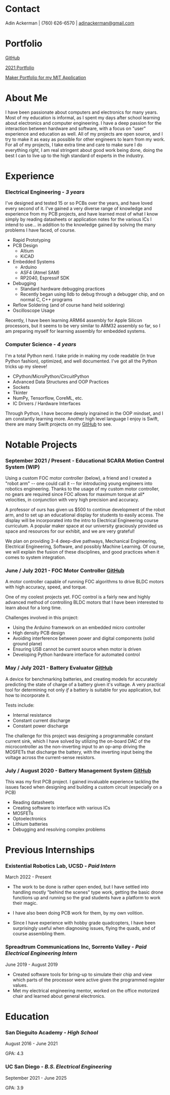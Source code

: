 # Contact

Adin Ackerman | (760) 626-6570 | adinackerman@gmail.com

# Portfolio

[GitHub](https://github.com/AdinAck)

[2021 Portfolio](https://www.youtube.com/watch?v=g3itfoOmj-A)

[Maker Portfolio for my MIT Application](https://www.youtube.com/watch?v=01xOdK2FQu4)

# About Me

I have been passionate about computers and electronics for many years. Most of my education is informal, as I spent my days after school learning about electronics and computer engineering. I have a deep passion for the interaction between hardware and software, with a focus on "user" experience and education as well. All of my projects are open source, and I try to make it as easy as possible for other engineers to learn from my work. For all of my projects, I take extra time and care to make sure I do everything *right*, I am real stringent about good work being done, doing the best I can to live up to the high standard of experts in the industry.

# Experience

### **Electrical Engineering** - *3 years*

I've designed and tested 15 or so PCBs over the years, and have loved every second of it. I've gained a very diverse range of knowledge and experience from my PCB projects, and have learned most of what I know simply by reading datasheets or application notes for the various ICs I intend to use... in addition to the knowledge gained by solving the many problems I have faced, of course.

- Rapid Prototyping
- PCB Design
  - Altium
  - KiCAD
- Embedded Systems
  - Arduino
  - ASF4 (Atmel SAM)
  - RP2040, Espressif SDK
- Debugging
  - Standard hardware debugging practices
  - Recently began using lldb to debug through a debugger chip, and on normal C, C++ programs
- Reflow Soldering (and of course hand held soldering)
- Oscilloscope Usage

Recently, I have been learning ARM64 assembly for Apple Silicon processors, but it seems to be very similar to ARM32 assembly so far, so I am preparing myself for learning assembly for embedded systems.

### **Computer Science** - *4 years*

I'm a total Python nerd. I take pride in making my code readable (in true Python fashion), optimized, and well documented. I've got all the Python tricks up my sleeve!

- CPython/MicroPython/CircuitPython
- Advanced Data Structures and OOP Practices
- Sockets
- Tkinter
- NumPy, Tensorflow, CoreML, etc.
- IC Drivers / Hardware Interfaces

Through Python, I have become deeply ingrained in the OOP mindset, and I am constantly learning more. Another high level language I enjoy is Swift, there are many Swift projects on my [GitHub](https://github.com/AdinAck) to see.

# Notable Projects

### September 2021 / Present - **Educational SCARA Motion Control System** (WIP)

Using a custom FOC motor controller (below), a friend and I created a "robot arm" -- one could call it -- for introducing young engineers into robotics engineering. Thanks to the usage of my custom motor controller, no gears are required since FOC allows for maximum torque at all\* velocities, in conjunction with very high precision and accuracy.

A professor of ours has given us $500 to continue development of the robot arm, and to set up an educational display for students to easily access. The display will be incorporated into the intro to Electrical Engineering course curriculum. A popular maker space at our university graciously provided us space and resources for our exhibit, and we are very grateful!

We plan on providing 3-4 deep-dive pathways, Mechanical Engineering, Electrical Engineering, Software, and possibly Machine Learning. Of course, we will explain the fusion of these disciplines, and good practices when it comes to system integration.

### June / July 2021 - **FOC Motor Controller** [GitHub](https://github.com/AdinAck/Motor-Controller)

A motor controller capable of running FOC algorithms to drive BLDC motors with high accuracy, speed, and torque.

One of my coolest projects yet. FOC control is a fairly new and highly advanced method of controlling BLDC motors that I have been interested to learn about for a long time.

Challenges involved in this project:

- Using the Arduino framework on an embedded micro controller
- High density PCB design
- Avoiding interference between power and digital components (solid ground plane)
- Ensuring USB cannot be current source when motor is driven
- Developing Python hardware interface for automated control

### May / July 2021 - **Battery Evaluator** [GitHub](https://github.com/AdinAck/Battery-Evaluator)

A device for benchmarking batteries, and creating models for accurately predicting the state of charge of a battery given it's voltage. A very practical tool for determining not only *if* a battery is suitable for you application, but how to incorporate it.

Tests include:

- Internal resistance
- Constant current discharge
- Constant power discharge

The challenge for this project was designing a programmable constant current sink, which I have solved by utilizing the on-board DAC of the microcontroller as the non-inverting input to an op-amp driving the MOSFETs that discharge the battery, with the inverting input being the voltage across the current-sense resistors.

### July / August 2020 - **Battery Management System** [GitHub](https://github.com/AdinAck/SuperBMS)

This was my first PCB project. I gained invaluable experience tackling the issues faced when designing and building a custom circuit (especially on a PCB)

- Reading datasheets
- Creating software to interface with various ICs
- MOSFETs
- Optoelectronics
- Lithium batteries
- Debugging and resolving complex problems

# Previous Internships

### Existential Robotics Lab, UCSD - *Paid Intern*

March 2022 - Present

- The work to be done is rather open ended, but I have settled into handling mostly "behind the scenes" type work, getting the basic drone functions up and running so the grad students have a platform to work their magic.

- I have also been doing PCB work for them, by my own volition.

- Since I have experience with hobby grade quadcopters, I have been surprisingly useful when diagnosing issues, flying the quads, and of course assembling them.

### **Spreadtrum Communications Inc, Sorrento Valley** - *Paid Electrical Engineering Intern*

June 2019 - August 2019

- Created software tools for bring-up to simulate their chip and view which parts of the processor were active given the programmed register values.
- Met my electrical engineering mentor, worked on the office motorized chair and learned about general electronics.

# Education

### **San Dieguito Academy** - *High School*

August 2016 - June 2021

GPA: 4.3

### **UC San Diego** - *B.S. Electrical Engineering*

September 2021 - June 2025

GPA: 3.9